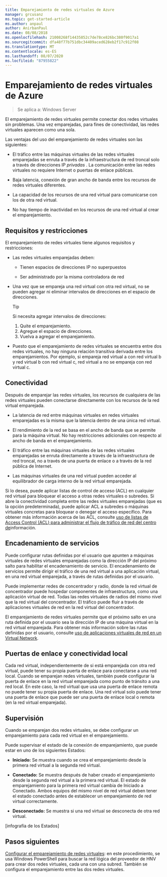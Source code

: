 ```yaml
---
title: Emparejamiento de redes virtuales de Azure
manager: grcusanz
ms.topic: get-started-article
ms.author: anpaul
author: AnirbanPaul
ms.date: 08/08/2018
ms.openlocfilehash: 21008268f14435852c7de78ce826bc380f9017a1
ms.sourcegitcommit: dfa48f77b751dbc34409aced628eb2f17c912f08
ms.translationtype: MT
ms.contentlocale: es-ES
ms.lasthandoff: 08/07/2020
ms.locfileid: "87955822"
---
```

# <a name="virtual-network-peering"></a>Emparejamiento de redes virtuales de Azure

>Se aplica a: Windows Server

El emparejamiento de redes virtuales permite conectar dos redes virtuales sin problemas. Una vez emparejadas, para fines de conectividad, las redes virtuales aparecen como una sola.

Las ventajas del uso del emparejamiento de redes virtuales son las siguientes:

-   El tráfico entre las máquinas virtuales de las redes virtuales emparejadas se enruta a través de la infraestructura de red troncal solo a través de direcciones IP *privadas* . La comunicación entre las redes virtuales no requiere Internet o puertas de enlace públicas.

-   Baja latencia, conexión de gran ancho de banda entre los recursos de redes virtuales diferentes.

-   La capacidad de los recursos de una red virtual para comunicarse con los de otra red virtual.

-   No hay tiempo de inactividad en los recursos de una red virtual al crear el emparejamiento.

## <a name="requirements-and-constraints"></a>Requisitos y restricciones

El emparejamiento de redes virtuales tiene algunos requisitos y restricciones:

- Las redes virtuales emparejadas deben:

  -   Tienen espacios de direcciones IP no superpuestos

  -   Ser administrado por la misma controladora de red

- Una vez que se empareja una red virtual con otra red virtual, no se pueden agregar ni eliminar intervalos de direcciones en el espacio de direcciones.

  >[!TIP]
  >Si necesita agregar intervalos de direcciones:<ol><li>Quite el emparejamiento.</li><li>Agregue el espacio de direcciones.</li><li>Vuelva a agregar el emparejamiento.</li></ol>

- Puesto que el emparejamiento de redes virtuales se encuentra entre dos redes virtuales, no hay ninguna relación transitiva derivada entre los emparejamientos. Por ejemplo, si empareja red virtual a con red virtual b y red virtual b con red virtual c, red virtual a no se empareja con red virtual c.

## <a name="connectivity"></a>Conectividad

Después de emparejar las redes virtuales, los recursos de cualquiera de las redes virtuales pueden conectarse directamente con los recursos de la red virtual emparejada.

-   La latencia de red entre máquinas virtuales en redes virtuales emparejadas es la misma que la latencia dentro de una única red virtual.

-   El rendimiento de la red se basa en el ancho de banda que se permite para la máquina virtual. No hay restricciones adicionales con respecto al ancho de banda en el emparejamiento.

-   El tráfico entre las máquinas virtuales de las redes virtuales emparejadas se enruta directamente a través de la infraestructura de red troncal, no a través de una puerta de enlace o a través de la red pública de Internet.

-   Las máquinas virtuales de una red virtual pueden acceder al equilibrador de carga interno de la red virtual emparejada.

Si lo desea, puede aplicar listas de control de acceso (ACL) en cualquier red virtual para bloquear el acceso a otras redes virtuales o subredes. Si abre la conectividad completa entre las redes virtuales emparejadas (que es la opción predeterminada), puede aplicar ACL a subredes o máquinas virtuales concretas para bloquear o denegar el acceso específico. Para obtener más información acerca de las ACL, consulte [uso de listas de Access Control (ACL) para administrar el flujo de tráfico de red del centro de](https://docs.microsoft.com/windows-server/networking/sdn/manage/use-acls-for-traffic-flow)información.

## <a name="service-chaining"></a>Encadenamiento de servicios

Puede configurar rutas definidas por el usuario que apunten a máquinas virtuales de redes virtuales emparejadas como la dirección IP del próximo salto para habilitar el encadenamiento de servicio. El encadenamiento de servicios permite dirigir el tráfico de una red virtual a una aplicación virtual, en una red virtual emparejada, a través de rutas definidas por el usuario.

Puede implementar redes de concentrador y radio, donde la red virtual de concentrador puede hospedar componentes de infraestructura, como una aplicación virtual de red. Todas las redes virtuales de radios del mismo nivel que la red virtual del concentrador. El tráfico puede fluir a través de aplicaciones virtuales de red en la red virtual del concentrador.

El emparejamiento de redes virtuales permite que el próximo salto en una ruta definida por el usuario sea la dirección IP de una máquina virtual en la red virtual emparejada. Para obtener más información sobre las rutas definidas por el usuario, consulte [uso de aplicaciones virtuales de red en un Virtual Network](https://docs.microsoft.com/windows-server/networking/sdn/manage/use-network-virtual-appliances-on-a-vn).

## <a name="gateways-and-on-premises-connectivity"></a>Puertas de enlace y conectividad local

Cada red virtual, independientemente de si está emparejada con otra red virtual, puede tener su propia puerta de enlace para conectarse a una red local. Cuando se emparejan redes virtuales, también puede configurar la puerta de enlace en la red virtual emparejada como punto de tránsito a una red local. En este caso, la red virtual que usa una puerta de enlace remota no puede tener su propia puerta de enlace. Una red virtual solo puede tener una puerta de enlace que puede ser una puerta de enlace local o remota (en la red virtual emparejada).

## <a name="monitor"></a>Supervisión

Cuando se emparejan dos redes virtuales, se debe configurar un emparejamiento para cada red virtual en el emparejamiento.

Puede supervisar el estado de la conexión de emparejamiento, que puede estar en uno de los siguientes Estados:

-   **Iniciado:** Se muestra cuando se crea el emparejamiento desde la primera red virtual a la segunda red virtual.

-   **Conectado:** Se muestra después de haber creado el emparejamiento desde la segunda red virtual a la primera red virtual. El estado de emparejamiento para la primera red virtual cambia de Iniciado a Conectado. Ambos equipos del mismo nivel de red virtual deben tener el estado conectado antes de establecer un emparejamiento de red virtual correctamente.

-   **Desconectado:** Se muestra si una red virtual se desconecta de otra red virtual.

[infografía de los Estados]

## <a name="next-steps"></a>Pasos siguientes
[Configurar el emparejamiento de redes virtuales](sdn-configure-vnet-peering.md): en este procedimiento, se usa Windows PowerShell para buscar la red lógica del proveedor de HNV para crear dos redes virtuales, cada una con una subred. También se configura el emparejamiento entre las dos redes virtuales.

